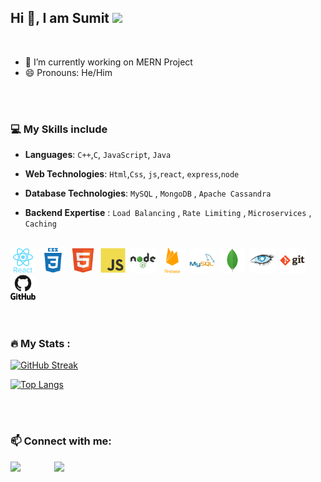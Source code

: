 <h2>Hi 👋, I am Sumit <span><img src="https://media.giphy.com/media/M9gbBd9nbDrOTu1Mqx/giphy.gif" width="80"/></span></h2>
<img src="https://komarev.com/ghpvc/?username=Sumit0709&style=plastic&color=blue&base=120" alt=""/> 
<ul>
<li>🔭 I’m currently working on MERN Project</li>
<li>😄 Pronouns: He/Him</li>
</ul>
<br/>
<br/>


### 💻 My Skills include
<ul dir="auto">
  <li>
    <p dir="auto"><strong>Languages</strong>: <code>C++</code>,<code>C</code>, <code>JavaScript</code>, <code>Java</code></p>
  </li>
  <li>
    <p dir="auto"><strong>Web Technologies</strong>: <code>Html</code>,<code>Css</code>, <code>js</code>,<code>react</code>, <code>express</code>,<code>node</code></p>
  </li>
  <li>
    <p dir="auto"><strong>Database Technologies</strong>: <code>MySQL</code> , <code>MongoDB</code> , <code>Apache Cassandra</code></p>
  </li>
  <li>
    <p dir="auto"><strong>Backend Expertise</strong> : <code>Load Balancing</code> , <code>Rate Limiting</code> , <code>Microservices</code> , <code>Caching</code> </p>
  </li>
</ul>

<br/>

<div>
  <img src="https://github.com/devicons/devicon/blob/master/icons/react/react-original-wordmark.svg" title="React" alt="React" width="40" height="40"/>&nbsp;
  <img src="https://github.com/devicons/devicon/blob/master/icons/css3/css3-plain-wordmark.svg"  title="CSS3" alt="CSS" width="40" height="40"/>&nbsp;
  <img src="https://github.com/devicons/devicon/blob/master/icons/html5/html5-original.svg" title="HTML5" alt="HTML" width="40" height="40"/>&nbsp;
  <img src="https://github.com/devicons/devicon/blob/master/icons/javascript/javascript-original.svg" title="JavaScript" alt="JavaScript" width="40" height="40"/>&nbsp;
  <img src="https://github.com/devicons/devicon/blob/master/icons/nodejs/nodejs-original-wordmark.svg" title="NodeJS" alt="NodeJS" width="40" height="40"/>&nbsp;
  <img src="https://github.com/devicons/devicon/blob/master/icons/firebase/firebase-plain-wordmark.svg" title="Firebase" alt="Firebase" width="40" height="40"/>&nbsp;
  <img src="https://github.com/devicons/devicon/blob/master/icons/mysql/mysql-original-wordmark.svg" title="MySQL"  alt="MySQL" width="40" height="40"/>&nbsp;
  <img src="https://github.com/devicons/devicon/blob/master/icons/mongodb/mongodb-original.svg" title="MongoDB"  alt="MongoDB" width="40" height="40"/>&nbsp;
  <img src="https://github.com/devicons/devicon/blob/master/icons/cassandra/cassandra-original.svg" title="Cassandra"  alt="Cassandra" width="40" height="40"/>&nbsp;
  <img src="https://github.com/devicons/devicon/blob/master/icons/git/git-original-wordmark.svg" title="Git" alt="Git" width="40" height="40"/>&nbsp;
  <img src="https://github.com/devicons/devicon/blob/master/icons/github/github-original-wordmark.svg" title="GitHub" alt="GitHub" width="40" height="40"/>&nbsp;
</div>

<br/>
<br/>

### :fire: My Stats :

[![GitHub Streak](http://github-readme-streak-stats.herokuapp.com?user=Sumit0709&theme=light&background=ffffff)](https://git.io/streak-stats)     

[![Top Langs](https://github-readme-stats.vercel.app/api/top-langs/?username=Sumit0709&layout=compact&theme=light)](https://github.com/anuraghazra/github-readme-stats)

<br/>
<br/>

### 📫 Connect with me: 
 
<div id="badges">
  <a href="https://www.linkedin.com/in/sumit-ranjan-choudhary/">
    <img align="left" width="70px" src="https://img.icons8.com/clouds/100/000000/linkedin.png" style="max-width: 100%;">
  </a>
  <a href="mailto:sumitranjan327@gmail.com">
    <img align="left" width="70px" src="https://img.icons8.com/clouds/100/000000/gmail.png"/>
  </a>
</div>

